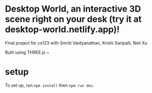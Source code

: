 # Desktop World, an interactive 3D scene right on your desk (try it at desktop-world.netlify.app)!

Final project for cs123 with Smriti Vaidyanathan, Krishi Saripalli, Neil Xu

Built using THREE.js ~

# setup

To set up, run `npm install` then `npm run dev`.
